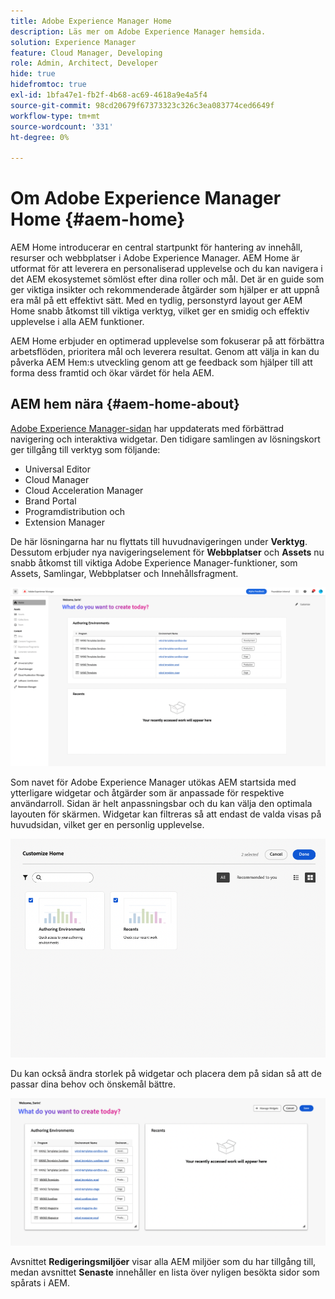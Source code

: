 ```yaml
---
title: Adobe Experience Manager Home
description: Läs mer om Adobe Experience Manager hemsida.
solution: Experience Manager
feature: Cloud Manager, Developing
role: Admin, Architect, Developer
hide: true
hidefromtoc: true
exl-id: 1bfa47e1-fb2f-4b68-ac69-4618a9e4a5f4
source-git-commit: 98cd20679f67373323c326c3ea083774ced6649f
workflow-type: tm+mt
source-wordcount: '331'
ht-degree: 0%

---
```


# Om Adobe Experience Manager Home {#aem-home}

AEM Home introducerar en central startpunkt för hantering av innehåll, resurser och webbplatser i Adobe Experience Manager. AEM Home är utformat för att leverera en personaliserad upplevelse och du kan navigera i det AEM ekosystemet sömlöst efter dina roller och mål. Det är en guide som ger viktiga insikter och rekommenderade åtgärder som hjälper er att uppnå era mål på ett effektivt sätt. Med en tydlig, personstyrd layout ger AEM Home snabb åtkomst till viktiga verktyg, vilket ger en smidig och effektiv upplevelse i alla AEM funktioner.

AEM Home erbjuder en optimerad upplevelse som fokuserar på att förbättra arbetsflöden, prioritera mål och leverera resultat. Genom att välja in kan du påverka AEM Hem:s utveckling genom att ge feedback som hjälper till att forma dess framtid och ökar värdet för hela AEM.

## AEM hem nära {#aem-home-about}

[Adobe Experience Manager-sidan](https://experience.adobe.com/#/experiencemanager) har uppdaterats med förbättrad navigering och interaktiva widgetar. Den tidigare samlingen av lösningskort ger tillgång till verktyg som följande:

* Universal Editor
* Cloud Manager
* Cloud Acceleration Manager
* Brand Portal
* Programdistribution och
* Extension Manager

De här lösningarna har nu flyttats till huvudnavigeringen under **Verktyg**. Dessutom erbjuder nya navigeringselement för **Webbplatser** och **Assets** nu snabb åtkomst till viktiga Adobe Experience Manager-funktioner, som Assets, Samlingar, Webbplatser och Innehållsfragment.

![AEM startsida](/help/implementing/cloud-manager/assets/aem-home-author-environments.png)

Som navet för Adobe Experience Manager utökas AEM startsida med ytterligare widgetar och åtgärder som är anpassade för respektive användarroll. Sidan är helt anpassningsbar och du kan välja den optimala layouten för skärmen. Widgetar kan filtreras så att endast de valda visas på huvudsidan, vilket ger en personlig upplevelse.

![AEM startsida](/help/implementing/cloud-manager/assets/aem-home-custom.png)

Du kan också ändra storlek på widgetar och placera dem på sidan så att de passar dina behov och önskemål bättre.

![AEM startsida](/help/implementing/cloud-manager/assets/aem-home-widgets.png)

Avsnittet **Redigeringsmiljöer** visar alla AEM miljöer som du har tillgång till, medan avsnittet **Senaste** innehåller en lista över nyligen besökta sidor som spårats i AEM.

